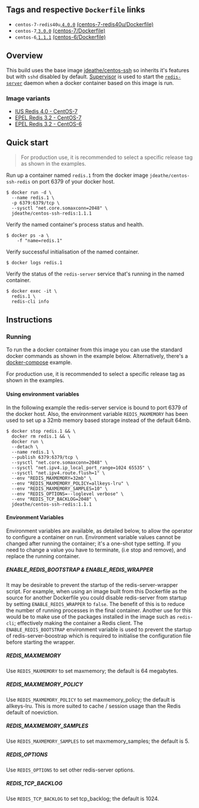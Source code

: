 ## Tags and respective `Dockerfile` links

- `centos-7-redis40u`,[`4.0.0`](https://github.com/jdeathe/centos-ssh-redis/tree/4.0.0) [(centos-7-redis40u/Dockerfile)](https://github.com/jdeathe/centos-ssh-redis/blob/centos-7-redis40u/Dockerfile)
- `centos-7`,[`3.0.0`](https://github.com/jdeathe/centos-ssh-redis/tree/3.0.0) [(centos-7/Dockerfile)](https://github.com/jdeathe/centos-ssh-redis/blob/centos-7/Dockerfile)
- `centos-6`,[`1.1.1`](https://github.com/jdeathe/centos-ssh-redis/tree/1.1.1) [(centos-6/Dockerfile)](https://github.com/jdeathe/centos-ssh-redis/blob/centos-6/Dockerfile)

## Overview

This build uses the base image [jdeathe/centos-ssh](https://github.com/jdeathe/centos-ssh) so inherits it's features but with `sshd` disabled by default. [Supervisor](http://supervisord.org/) is used to start the [`redis-server`](https://redis.io/) daemon when a docker container based on this image is run.

### Image variants

- [IUS Redis 4.0 - CentOS-7](https://github.com/jdeathe/centos-ssh-redis/tree/centos-7-redis40u)
- [EPEL Redis 3.2 - CentOS-7](https://github.com/jdeathe/centos-ssh-redis/tree/centos-7)
- [EPEL Redis 3.2 - CentOS-6](https://github.com/jdeathe/centos-ssh-redis/tree/centos-6)

## Quick start

> For production use, it is recommended to select a specific release tag as shown in the examples.

Run up a container named `redis.1` from the docker image `jdeathe/centos-ssh-redis` on port 6379 of your docker host.

```
$ docker run -d \
  --name redis.1 \
  -p 6379:6379/tcp \
  --sysctl "net.core.somaxconn=2048" \
  jdeathe/centos-ssh-redis:1.1.1
```

Verify the named container's process status and health.

```
$ docker ps -a \
	-f "name=redis.1"
```

Verify successful initialisation of the named container.

```
$ docker logs redis.1
```

Verify the status of the `redis-server` service that's running in the named container.

```
$ docker exec -it \
  redis.1 \
  redis-cli info
```

## Instructions

### Running

To run the a docker container from this image you can use the standard docker commands as shown in the example below. Alternatively, there's a [docker-compose](https://github.com/jdeathe/centos-ssh-redis/blob/centos-7-redis40u/docker-compose.yml) example.

For production use, it is recommended to select a specific release tag as shown in the examples.

#### Using environment variables

In the following example the redis-server service is bound to port 6379 of the docker host. Also, the environment variable `REDIS_MAXMEMORY` has been used to set up a 32mb memory based storage instead of the default 64mb.

```
$ docker stop redis.1 && \
  docker rm redis.1 && \
  docker run \
  --detach \
  --name redis.1 \
  --publish 6379:6379/tcp \
  --sysctl "net.core.somaxconn=2048" \
  --sysctl "net.ipv4.ip_local_port_range=1024 65535" \
  --sysctl "net.ipv4.route.flush=1" \
  --env "REDIS_MAXMEMORY=32mb" \
  --env "REDIS_MAXMEMORY_POLICY=allkeys-lru" \
  --env "REDIS_MAXMEMORY_SAMPLES=10" \
  --env "REDIS_OPTIONS=--loglevel verbose" \
  --env "REDIS_TCP_BACKLOG=2048" \
  jdeathe/centos-ssh-redis:1.1.1
```

#### Environment Variables

Environment variables are available, as detailed below, to allow the operator to configure a container on run. Environment variable values cannot be changed after running the container; it's a one-shot type setting. If you need to change a value you have to terminate, (i.e stop and remove), and replace the running container.

##### ENABLE_REDIS_BOOTSTRAP & ENABLE_REDIS_WRAPPER

It may be desirable to prevent the startup of the redis-server-wrapper script. For example, when using an image built from this Dockerfile as the source for another Dockerfile you could disable redis-server from startup by setting `ENABLE_REDIS_WRAPPER` to `false`. The benefit of this is to reduce the number of running processes in the final container. Another use for this would be to make use of the packages installed in the image such as `redis-cli`; effectively making the container a Redis client. The `ENABLE_REDIS_BOOTSTRAP` environment variable is used to prevent the startup of redis-server-boostrap which is required to initialise the configuration file before starting the wrapper.

##### REDIS_MAXMEMORY

Use `REDIS_MAXMEMORY` to set maxmemory; the default is 64 megabytes.

##### REDIS_MAXMEMORY_POLICY

Use `REDIS_MAXMEMORY_POLICY` to set maxmemory_policy; the default is allkeys-lru. This is more suited to cache / session usage than the Redis default of noeviction.

##### REDIS_MAXMEMORY_SAMPLES

Use `REDIS_MAXMEMORY_SAMPLES` to set maxmemory_samples; the default is 5.

##### REDIS_OPTIONS

Use `REDIS_OPTIONS` to set other redis-server options.

##### REDIS_TCP_BACKLOG

Use `REDIS_TCP_BACKLOG` to set tcp_backlog; the default is 1024.
